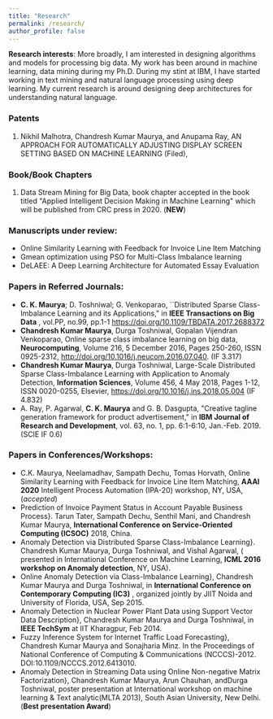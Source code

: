 ```yaml
---
title: "Research"
permalink: /research/
author_profile: false
---
```

**Research interests**: More broadly, I am interested in designing algorithms and models for processing big data. My work has been around in machine learning, data mining during my Ph.D. During my stint at IBM, I have started working in text mining and natural language processing using deep learning. My current research is around designing deep architectures for understanding natural language.

### Patents

1. Nikhil Malhotra, Chandresh Kumar Maurya, and Anupama Ray, AN APPROACH FOR AUTOMATICALLY ADJUSTING DISPLAY SCREEN SETTING BASED ON MACHINE LEARNING (Filed), 


### Book/Book Chapters 
1. Data Stream Mining for Big Data, book chapter accepted  in the book titled "Applied Intelligent Decision Making in Machine Learning" which will be published from CRC press in 2020. (**NEW**)

### Manuscripts under review:
- Online Similarity Learning with Feedback for Invoice Line Item Matching
- Gmean optimization using PSO for Multi-Class Imbalance learning
- DeLAEE: A Deep Learning Architecture for Automated Essay Evaluation

### Papers in Referred Journals:
- **C. K. Maurya**; D. Toshniwal; G. Venkoparao, ``Distributed Sparse Class-Imbalance Learning and its Applications," in **IEEE Transactions on Big Data** , vol.PP, no.99, pp.1-1
https://doi.org/10.1109/TBDATA.2017.2688372
- **Chandresh Kumar Maurya**, Durga Toshniwal, Gopalan Vijendran Venkoparao, Online sparse class imbalance learning on big data, **Neurocomputing**, Volume 216, 5 December 2016, Pages 250-260, ISSN 0925-2312, http://doi.org/10.1016/j.neucom.2016.07.040. (IF 3.317)
- **Chandresh Kumar Maurya**, Durga Toshniwal, Large-Scale Distributed Sparse Class-Imbalance Learning with Application to Anomaly Detection,  **Information Sciences**, Volume 456, 4 May 2018, Pages 1-12, ISSN 0020-0255, Elsevier, https://doi.org/10.1016/j.ins.2018.05.004 (IF 4.832)
- A. Ray, P. Agarwal, **C. K. Maurya** and G. B. Dasgupta, "Creative tagline generation framework for product advertisement," in **IBM Journal of Research and Development**, vol. 63, no. 1, pp. 6:1-6:10, Jan.-Feb. 2019.(SCIE IF 0.6)

### Papers in Conferences/Workshops:

- C.K. Maurya, Neelamadhav, Sampath Dechu, Tomas Horvath, Online Similarity Learning with Feedback for Invoice Line Item Matching, **AAAI 2020** Intelligent Process Automation (IPA-20) workshop, NY, USA, (*accepted*)
- Prediction of Invoice Payment Status in Account Payable Business Process}. Tarun Tater, Sampath Dechu, Senthil Mani, and Chandresh Kumar Maurya, **International Conference on Service-Oriented Computing (ICSOC)** 2018, China.
- Anomaly Detection via Distributed Sparse Class-Imbalance Learning}. Chandresh Kumar Maurya, Durga Toshniwal, and  Vishal Agarwal, ( presented in International Conference on Machine Learning, **ICML 2016 workshop on Anomaly detection**, NY, USA).
- Online Anomaly Detection via Class-Imbalance Learning}, Chandresh Kumar Maurya and Durga Toshniwal,  in  **International Conference on Contemporary Computing (IC3)** , organized jointly by JIIT Noida and University of Florida, USA, Sep 2015.
- Anomaly Detection in Nuclear Power Plant Data using Support Vector Data Description}, Chandresh Kumar Maurya and Durga Toshniwal, in  **IEEE TechSym** at IIT Kharagpur, Feb 2014.
- Fuzzy Inference System for Internet Traffic Load Forecasting}, Chandresh Kumar Maurya and Sonajharia Minz. In the Proceedings of National Conference of Computing & Communications (NCCCS)-2012. DOI:10.1109/NCCCS.2012.6413010. 
- Anomaly Detection in Streaming Data using Online Non-negative Matrix Factorization}, Chandresh Kumar Maurya, Arun Chauhan, andDurga Toshniwal, poster presentation at International workshop on machine learning \& Text analytic(MLTA 2013), South Asian University, New Delhi.  (**Best  presentation Award**)







